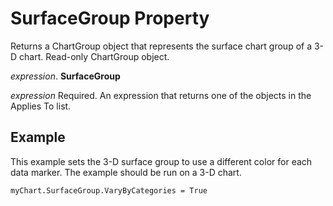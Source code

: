 
# SurfaceGroup Property

Returns a ChartGroup object that represents the surface chart group of a 3-D chart. Read-only ChartGroup object.

 _expression_. **SurfaceGroup**

 _expression_ Required. An expression that returns one of the objects in the Applies To list.


## Example

This example sets the 3-D surface group to use a different color for each data marker. The example should be run on a 3-D chart.


```
myChart.SurfaceGroup.VaryByCategories = True
```

